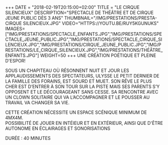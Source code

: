 +++
DATE = "2018-02-19T20:15:00+02:00"
TITLE = "LE CIRQUE SILENCIEUX"
DESCRIPTION="SPECTACLE DE THÉÂTRE ET DE CIRQUE JEUNE PUBLIC DÈS 3 ANS"
THUMBNAIL="/IMG/PRESTATIONS/PRESTA-CIRQUE SILENCIEUX.JPG"
VIDEO="HTTPS://YOUTU.BE/RUY5KGUNUKS"
IMAGES=["IMG/PRESTATIONS/SPECTACLE_ENFANTS.JPG","IMG/PRESTATIONS/SPECTACLE_JEUNE_PUBLIC.JPG","IMG/PRESTATIONS/SPECTACLE_CIRQUE_SILENCIEUX.JPG","IMG/PRESTATIONS/CIRQUE_JEUNE_PUBLIC.JPG","IMG/PRESTATIONS/LE_CIRQUE_SILENCIEUX.JPG","IMG/PRESTATIONS/THÉÂTRE_ENFANTS.JPG"]
WEIGHT=50
+++
UNE CRÉATION POÉTIQUE ET PLEINE D'ESPOR!

SOUS UN CHAPITEAU OÙ RÉSONNENT NUIT ET JOUR LES APPLAUDISSEMENTS DES SPECTATEURS, ULYSSE LE PETIT DERNIER DE LA FAMILLE DES FORAINS, EST SOURD ET MUET. 
SON RÊVE LE PLUS CHER EST D’ENTRER À SON TOUR SUR LA PISTE MAIS SES PARENTS S’Y OPPOSENT ET LE DÉCOURAGEANT SANS CESSE. 
SA RENCONTRE AVEC UN CLOWN SOLITAIRE QUI VA L’ACCOMPAGNER ET LE POUSSER AU TRAVAIL VA CHANGER SA VIE.

CETTE CRÉATION NÉCESSITE UN ESPACE SCÉNIQUE MINIMUM DE 4MX4M.  
POSSIBILITÉ DE JOUER EN INTÉIEUR ET EN EXTÉRIEUR, AINSI QUE D'ÊTRE AUTONOME EN ÉCLAIRAGES ET SONORISATIONS

DURÉE : 40 MINUTES


